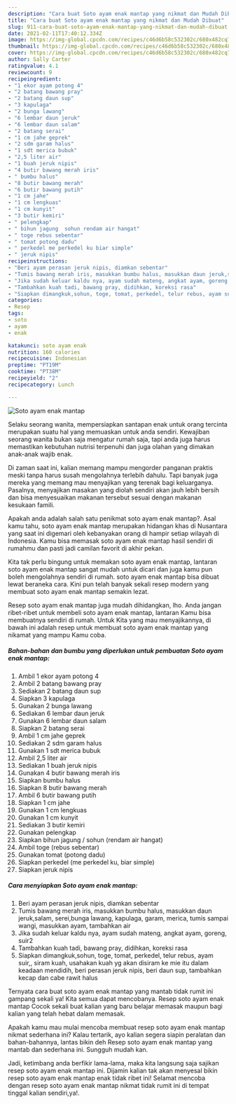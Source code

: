 ```yaml
---
description: "Cara buat Soto ayam enak mantap yang nikmat dan Mudah Dibuat"
title: "Cara buat Soto ayam enak mantap yang nikmat dan Mudah Dibuat"
slug: 911-cara-buat-soto-ayam-enak-mantap-yang-nikmat-dan-mudah-dibuat
date: 2021-02-11T17:40:12.334Z
image: https://img-global.cpcdn.com/recipes/c46d6b58c532302c/680x482cq70/soto-ayam-enak-mantap-foto-resep-utama.jpg
thumbnail: https://img-global.cpcdn.com/recipes/c46d6b58c532302c/680x482cq70/soto-ayam-enak-mantap-foto-resep-utama.jpg
cover: https://img-global.cpcdn.com/recipes/c46d6b58c532302c/680x482cq70/soto-ayam-enak-mantap-foto-resep-utama.jpg
author: Sally Carter
ratingvalue: 4.1
reviewcount: 9
recipeingredient:
- "1 ekor ayam potong 4"
- "2 batang bawang pray"
- "2 batang daun sup"
- "3 kapulaga"
- "2 bunga lawang"
- "6 lembar daun jeruk"
- "6 lembar daun salam"
- "2 batang serai"
- "1 cm jahe geprek"
- "2 sdm garam halus"
- "1 sdt merica bubuk"
- "2,5 liter air"
- "1 buah jeruk nipis"
- "4 butir bawang merah iris"
- " bumbu halus"
- "8 butir bawang merah"
- "6 butir bawang putih"
- "1 cm jahe"
- "1 cm lengkuas"
- "1 cm kunyit"
- "3 butir kemiri"
- " pelengkap"
- " bihun jagung  sohun rendam air hangat"
- " toge rebus sebentar"
- " tomat potong dadu"
- " perkedel me perkedel ku biar simple"
- " jeruk nipis"
recipeinstructions:
- "Beri ayam perasan jeruk nipis, diamkan sebentar"
- "Tumis bawang merah iris, masukkan bumbu halus, masukkan daun jeruk,salam, serei,bunga lawang, kapulaga, garam, merica, tumis sampai wangi, masukkan ayam, tambahkan air"
- "Jika sudah keluar kaldu nya, ayam sudah mateng, angkat ayam, goreng, suir2"
- "Tambahkan kuah tadi, bawang pray, didihkan, koreksi rasa"
- "Siapkan dimangkuk,sohun, toge, tomat, perkedel, telur rebus, ayam suir,, siram kuah, usahakan kuah yg akan disiram ke mie itu dalam keadaan mendidih, beri perasan jeruk nipis, beri daun sup, tambahkan kecap dan cabe rawit halus"
categories:
- Resep
tags:
- soto
- ayam
- enak

katakunci: soto ayam enak 
nutrition: 160 calories
recipecuisine: Indonesian
preptime: "PT19M"
cooktime: "PT38M"
recipeyield: "2"
recipecategory: Lunch

---
```



![Soto ayam enak mantap](https://img-global.cpcdn.com/recipes/c46d6b58c532302c/680x482cq70/soto-ayam-enak-mantap-foto-resep-utama.jpg)

Selaku seorang wanita, mempersiapkan santapan enak untuk orang tercinta merupakan suatu hal yang memuaskan untuk anda sendiri. Kewajiban seorang  wanita bukan saja mengatur rumah saja, tapi anda juga harus memastikan kebutuhan nutrisi terpenuhi dan juga olahan yang dimakan anak-anak wajib enak.

Di zaman  saat ini, kalian memang mampu mengorder panganan praktis meski tanpa harus susah mengolahnya terlebih dahulu. Tapi banyak juga mereka yang memang mau menyajikan yang terenak bagi keluarganya. Pasalnya, menyajikan masakan yang diolah sendiri akan jauh lebih bersih dan bisa menyesuaikan makanan tersebut sesuai dengan makanan kesukaan famili. 



Apakah anda adalah salah satu penikmat soto ayam enak mantap?. Asal kamu tahu, soto ayam enak mantap merupakan hidangan khas di Nusantara yang saat ini digemari oleh kebanyakan orang di hampir setiap wilayah di Indonesia. Kamu bisa memasak soto ayam enak mantap hasil sendiri di rumahmu dan pasti jadi camilan favorit di akhir pekan.

Kita tak perlu bingung untuk memakan soto ayam enak mantap, lantaran soto ayam enak mantap sangat mudah untuk dicari dan juga kamu pun boleh mengolahnya sendiri di rumah. soto ayam enak mantap bisa dibuat lewat beraneka cara. Kini pun telah banyak sekali resep modern yang membuat soto ayam enak mantap semakin lezat.

Resep soto ayam enak mantap juga mudah dihidangkan, lho. Anda jangan ribet-ribet untuk membeli soto ayam enak mantap, lantaran Kamu bisa membuatnya sendiri di rumah. Untuk Kita yang mau menyajikannya, di bawah ini adalah resep untuk membuat soto ayam enak mantap yang nikamat yang mampu Kamu coba.

<!--inarticleads1-->

##### Bahan-bahan dan bumbu yang diperlukan untuk pembuatan Soto ayam enak mantap:

1. Ambil 1 ekor ayam potong 4
1. Ambil 2 batang bawang pray
1. Sediakan 2 batang daun sup
1. Siapkan 3 kapulaga
1. Gunakan 2 bunga lawang
1. Sediakan 6 lembar daun jeruk
1. Gunakan 6 lembar daun salam
1. Siapkan 2 batang serai
1. Ambil 1 cm jahe geprek
1. Sediakan 2 sdm garam halus
1. Gunakan 1 sdt merica bubuk
1. Ambil 2,5 liter air
1. Sediakan 1 buah jeruk nipis
1. Gunakan 4 butir bawang merah iris
1. Siapkan  bumbu halus
1. Siapkan 8 butir bawang merah
1. Ambil 6 butir bawang putih
1. Siapkan 1 cm jahe
1. Gunakan 1 cm lengkuas
1. Gunakan 1 cm kunyit
1. Sediakan 3 butir kemiri
1. Gunakan  pelengkap
1. Siapkan  bihun jagung / sohun (rendam air hangat)
1. Ambil  toge (rebus sebentar)
1. Gunakan  tomat (potong dadu)
1. Siapkan  perkedel (me perkedel ku, biar simple)
1. Siapkan  jeruk nipis




<!--inarticleads2-->

##### Cara menyiapkan Soto ayam enak mantap:

1. Beri ayam perasan jeruk nipis, diamkan sebentar
1. Tumis bawang merah iris, masukkan bumbu halus, masukkan daun jeruk,salam, serei,bunga lawang, kapulaga, garam, merica, tumis sampai wangi, masukkan ayam, tambahkan air
1. Jika sudah keluar kaldu nya, ayam sudah mateng, angkat ayam, goreng, suir2
1. Tambahkan kuah tadi, bawang pray, didihkan, koreksi rasa
1. Siapkan dimangkuk,sohun, toge, tomat, perkedel, telur rebus, ayam suir,, siram kuah, usahakan kuah yg akan disiram ke mie itu dalam keadaan mendidih, beri perasan jeruk nipis, beri daun sup, tambahkan kecap dan cabe rawit halus




Ternyata cara buat soto ayam enak mantap yang mantab tidak rumit ini gampang sekali ya! Kita semua dapat mencobanya. Resep soto ayam enak mantap Cocok sekali buat kalian yang baru belajar memasak maupun bagi kalian yang telah hebat dalam memasak.

Apakah kamu mau mulai mencoba membuat resep soto ayam enak mantap nikmat sederhana ini? Kalau tertarik, ayo kalian segera siapin peralatan dan bahan-bahannya, lantas bikin deh Resep soto ayam enak mantap yang mantab dan sederhana ini. Sungguh mudah kan. 

Jadi, ketimbang anda berfikir lama-lama, maka kita langsung saja sajikan resep soto ayam enak mantap ini. Dijamin kalian tak akan menyesal bikin resep soto ayam enak mantap enak tidak ribet ini! Selamat mencoba dengan resep soto ayam enak mantap nikmat tidak rumit ini di tempat tinggal kalian sendiri,ya!.

